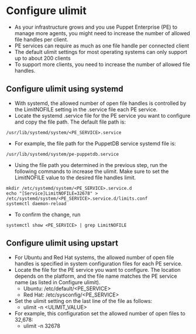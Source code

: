 # Configure ulimit
- As your infrastructure grows and you use Puppet Enterprise (PE) to manage more agents, you might need to increase the number of allowed file handles per client.
- PE services can require as much as one file handle per connected client
- The default ulimit settings for most operating systems can only support up to about 200 clients
- To support more clients, you need to increase the number of allowed file handles.

## Configure ulimit using systemd
- With systemd, the allowed number of open file handles is controlled by the LimitNOFILE setting in the .service file each PE service.
- Locate the systemd .service file for the PE service you want to configure and copy the file path. The default file path is:
```
/usr/lib/systemd/system/<PE_SERVICE>.service
```

- For example, the file path for the PuppetDB service systemd file is:
```
/usr/lib/systemd/system/pe-puppetdb.service
```

- Using the file path you determined in the previous step, run the following commands to increase the ulimit. Make sure to set the LimitNOFILE value to the desired file handles limit.
```
mkdir /etc/systemd/system/<PE_SERVICE>.service.d
echo "[Service]LimitNOFILE=32678" > /etc/systemd/system/<PE_SERVICE>.service.d/limits.conf
systemctl daemon-reload
```

- To confirm the change, run
```
systemctl show <PE_SERVICE> | grep LimitNOFILE
```

## Configure ulimit using upstart
- For Ubuntu and Red Hat systems, the allowed number of open file handles is specified in system configuration files for each PE service.
- Locate the file for the PE service you want to configure. The location depends on the platform, and the file name matches the PE service name (as listed in Configure ulimit).
  - Ubuntu: /etc/default/<PE_SERVICE>
  - Red Hat: /etc/sysconfig/<PE_SERVICE>
- Set the ulimit setting on the last line of the file as follows:
  - ulimit -n <ULIMIT_VALUE>
- For example, this configuration set the allowed number of open files to 32,678:
  - ulimit -n 32678
